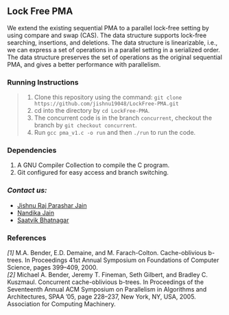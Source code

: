 ## Lock Free PMA
We extend the existing sequential PMA to a parallel lock-free setting by using compare and swap (CAS). The data structure supports lock-free searching, insertions, and deletions. The data structure is linearizable, i.e., we can express a set of operations in a parallel setting in a serialized order. The data structure preserves the set of operations as the original sequential PMA, and gives a better performance with parallelism.

### Running Instructions
> 1. Clone this repository using the command: `git clone https://github.com/jishnu19048/LockFree-PMA.git`
> 2. cd into the directory by ```cd LockFree-PMA```.
> 3. The concurrent code is in the branch ````concurrent````, checkout the branch by ```git checkout concurrent```.
> 4. Run ```gcc pma_v1.c -o run``` and then ```./run``` to run the code.

### Dependencies
1. A GNU Compiler Collection to compile the C program.
2. Git configured for easy access and branch switching.

### *Contact us:*

- [Jishnu Raj Parashar Jain](https://github.com/jishnu19048) <br>
- [Nandika Jain](https://github.com/nandikajain) <br>
- [Saatvik Bhatnagar](https://github.com/Saatvik07) 

### References
*[1]* M.A. Bender, E.D. Demaine, and M. Farach-Colton. Cache-oblivious b-trees. In Proceedings 41st Annual Symposium on Foundations of Computer Science, pages 399–409, 2000.<br>
*[2]* Michael A. Bender, Jeremy T. Fineman, Seth Gilbert, and Bradley C. Kuszmaul. Concurrent cache-oblivious b-trees. In Proceedings of the Seventeenth Annual ACM Symposium on Parallelism in Algorithms and Architectures, SPAA ’05, page 228–237, New York, NY, USA, 2005. Association for Computing Machinery.
